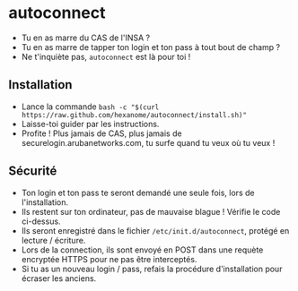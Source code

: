 # autoconnect

- Tu en as marre du CAS de l'INSA ?
- Tu en as marre de tapper ton login et ton pass à tout bout de champ ?
- Ne t'inquiète pas, `autoconnect` est là pour toi !

## Installation

- Lance la commande `bash -c "$(curl https://raw.github.com/hexanome/autoconnect/install.sh)"`
- Laisse-toi guider par les instructions.
- Profite ! Plus jamais de CAS, plus jamais de securelogin.arubanetworks.com, tu surfe quand tu veux où tu veux !

## Sécurité

- Ton login et ton pass te seront demandé une seule fois, lors de l'installation.
- Ils restent sur ton ordinateur, pas de mauvaise blague ! Vérifie le code ci-dessus.
- Ils seront enregistré dans le fichier `/etc/init.d/autoconnect`, protégé en lecture / écriture.
- Lors de la connection, ils sont envoyé en POST dans une requète encryptée HTTPS pour ne pas être interceptés.
- Si tu as un nouveau login / pass, refais la procédure d'installation pour écraser les anciens.
